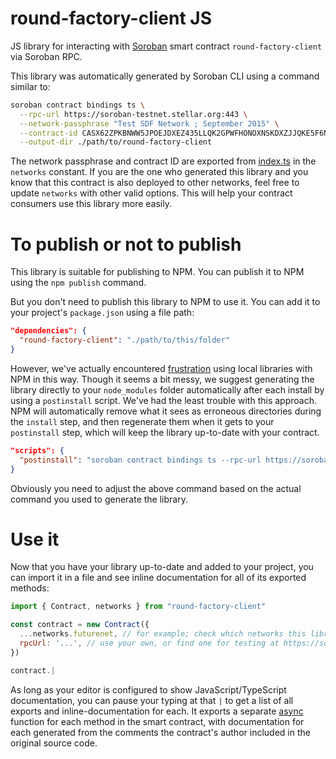 # round-factory-client JS

JS library for interacting with [Soroban](https://soroban.stellar.org/) smart contract `round-factory-client` via Soroban RPC.

This library was automatically generated by Soroban CLI using a command similar to:

```bash
soroban contract bindings ts \
  --rpc-url https://soroban-testnet.stellar.org:443 \
  --network-passphrase "Test SDF Network ; September 2015" \
  --contract-id CASX62ZPKBNWW5JPOEJDXEZ435LLQK2GPWFHONOXNSKDXZJJQKE5F6NP \
  --output-dir ./path/to/round-factory-client
```

The network passphrase and contract ID are exported from [index.ts](./src/index.ts) in the `networks` constant. If you are the one who generated this library and you know that this contract is also deployed to other networks, feel free to update `networks` with other valid options. This will help your contract consumers use this library more easily.

# To publish or not to publish

This library is suitable for publishing to NPM. You can publish it to NPM using the `npm publish` command.

But you don't need to publish this library to NPM to use it. You can add it to your project's `package.json` using a file path:

```json
"dependencies": {
  "round-factory-client": "./path/to/this/folder"
}
```

However, we've actually encountered [frustration](https://github.com/stellar/soroban-example-dapp/pull/117#discussion_r1232873560) using local libraries with NPM in this way. Though it seems a bit messy, we suggest generating the library directly to your `node_modules` folder automatically after each install by using a `postinstall` script. We've had the least trouble with this approach. NPM will automatically remove what it sees as erroneous directories during the `install` step, and then regenerate them when it gets to your `postinstall` step, which will keep the library up-to-date with your contract.

```json
"scripts": {
  "postinstall": "soroban contract bindings ts --rpc-url https://soroban-testnet.stellar.org:443 --network-passphrase \"Test SDF Network ; September 2015\" --id CASX62ZPKBNWW5JPOEJDXEZ435LLQK2GPWFHONOXNSKDXZJJQKE5F6NP --name round-factory-client"
}
```

Obviously you need to adjust the above command based on the actual command you used to generate the library.

# Use it

Now that you have your library up-to-date and added to your project, you can import it in a file and see inline documentation for all of its exported methods:

```js
import { Contract, networks } from "round-factory-client"

const contract = new Contract({
  ...networks.futurenet, // for example; check which networks this library exports
  rpcUrl: '...', // use your own, or find one for testing at https://soroban.stellar.org/docs/reference/rpc#public-rpc-providers
})

contract.|
```

As long as your editor is configured to show JavaScript/TypeScript documentation, you can pause your typing at that `|` to get a list of all exports and inline-documentation for each. It exports a separate [async](https://developer.mozilla.org/en-US/docs/Web/JavaScript/Reference/Statements/async_function) function for each method in the smart contract, with documentation for each generated from the comments the contract's author included in the original source code.
